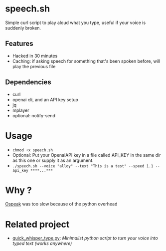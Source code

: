 # speech.sh
Simple curl script to play aloud what you type, useful if your voice is suddenly broken.

## Features
* Hacked in 30 minutes
* Caching: if asking speech for something that's been spoken before, will play the previous file

## Dependencies
* curl
* openai cli, and an API key setup
* jq
* mplayer
* optional: notify-send

# Usage
* `chmod +x speech.sh`
* Optional: Put your OpenaiAPI key in a file called API_KEY in the same dir as this one or supply it as an argument.
* `./speech.sh --voice "alloy" --text "This is a test" --speed 1.1 --api_key ****...***`

# Why ?
[Ospeak](https://github.com/simonw/ospeak) was too slow because of the python overhead


# Related project
* [quick_whisper_type.py](https://github.com/thiswillbeyourgithub/Quick-Whisper-Typer): *Minimalist python script to turn your voice into typed text (works anywhere)*
